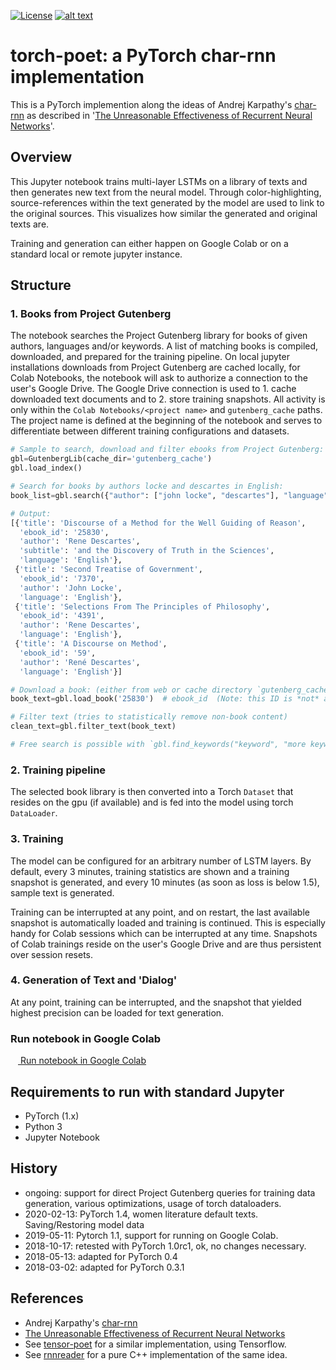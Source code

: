 [![License](http://img.shields.io/badge/license-MIT-brightgreen.svg?style=flat)](LICENSE)
[![alt text][image]][hyperlink]

  [hyperlink]: https://colab.research.google.com/github/domschl/torch-poet/blob/master/torch_poet.ipynb
  [image]: https://img.shields.io/badge/Google%20Colab-Torch%20Poet-yellow.svg (click to start colab)

# torch-poet: a PyTorch char-rnn implementation

This is a PyTorch implemention along the ideas of Andrej Karpathy's [char-rnn](https://github.com/karpathy/char-rnn) as described in '[The Unreasonable Effectiveness of Recurrent Neural Networks](http://karpathy.github.io/2015/05/21/rnn-effectiveness/)'.

## Overview

This Jupyter notebook trains multi-layer LSTMs on a library of texts and then generates
new text from the neural model. Through color-highlighting, source-references within
the text generated by the model are used to link to the original sources. This visualizes
how similar the generated and original texts are.

Training and generation can either happen on Google Colab or on a standard local or remote jupyter instance.

## Structure

### 1. Books from Project Gutenberg

The notebook searches the Project Gutenberg library for books of given authors, languages and/or keywords. A list of matching books is compiled, downloaded, and prepared for the training pipeline. On local jupyter installations downloads from Project Gutenberg are cached locally, for Colab Notebooks, the notebook will ask to authorize a connection to the user's Google Drive. The Google Drive connection is used to 1. cache downloaded text documents and to 2. store training snapshots. All activity is only within the `Colab Notebooks/<project name>` and `gutenberg_cache` paths. The project name is defined at the beginning of the notebook and serves to differentiate between different training configurations and datasets.

```python
# Sample to search, download and filter ebooks from Project Gutenberg:
gbl=GutenbergLib(cache_dir='gutenberg_cache')
gbl.load_index()

# Search for books by authors locke and descartes in English:
book_list=gbl.search({"author": ["john locke", "descartes"], "language": ["english"]})

# Output:
[{'title': 'Discourse of a Method for the Well Guiding of Reason',
  'ebook_id': '25830',
  'author': 'Rene Descartes',
  'subtitle': 'and the Discovery of Truth in the Sciences',
  'language': 'English'},
 {'title': 'Second Treatise of Government',
  'ebook_id': '7370',
  'author': 'John Locke',
  'language': 'English'},
 {'title': 'Selections From The Principles of Philosophy',
  'ebook_id': '4391',
  'author': 'Rene Descartes',
  'language': 'English'},
 {'title': 'A Discourse on Method',
  'ebook_id': '59',
  'author': 'René Descartes',
  'language': 'English'}]

# Download a book: (either from web or cache directory `gutenberg_cache`)
book_text=gbl.load_book('25830')  # ebook_id  (Note: this ID is *not* always numeric!)

# Filter text (tries to statistically remove non-book content)
clean_text=gbl.filter_text(book_text)

# Free search is possible with `gbl.find_keywords("keyword", "more keywords", ...)
```

### 2. Training pipeline

The selected book library is then converted into a Torch `Dataset` that resides on the gpu (if available) and is fed into the model using torch `DataLoader`.

### 3. Training

The model can be configured for an arbitrary number of LSTM layers. By default, every 3 minutes, training statistics are shown and a training snapshot is generated, and every 10 minutes (as soon as loss is below 1.5), sample text is generated.

Training can be interrupted at any point, and on restart, the last available snapshot is automatically loaded and training is continued. This is especially handy for Colab sessions which can be interrupted at any time. Snapshots of Colab trainings reside on the user's Google Drive and are thus persistent over session resets.

### 4. Generation of Text and 'Dialog'

At any point, training can be interrupted, and the snapshot that yielded highest precision can be loaded for text generation.

### Run notebook in Google Colab

<a href="https://colab.research.google.com/github/domschl/torch-poet/blob/master/torch_poet.ipynb"><img src="https://www.tensorflow.org/images/colab_logo_32px.png" height="12" width="12" /> Run notebook in Google Colab</a>

## Requirements to run with standard Jupyter

* PyTorch (1.x)
* Python 3
* Jupyter Notebook

## History

* ongoing: support for direct Project Gutenberg queries for training data generation, various optimizations,
  usage of torch dataloaders.
* 2020-02-13: PyTorch 1.4, women literature default texts. Saving/Restoring model data
* 2019-05-11: Pytorch 1.1, support for running on Google Colab.
* 2018-10-17: retested with PyTorch 1.0rc1, ok, no changes necessary.
* 2018-05-13: adapted for PyTorch 0.4
* 2018-03-02: adapted for PyTorch 0.3.1

## References

* Andrej Karpathy's [char-rnn](https://github.com/karpathy/char-rnn)
* [The Unreasonable Effectiveness of Recurrent Neural Networks](http://karpathy.github.io/2015/05/21/rnn-effectiveness/)
* See [tensor-poet](https://github.com/domschl/tensor-poet) for a similar implementation, using Tensorflow.
* See [rnnreader](https://github.com/domschl/syncognite/tree/master/rnnreader) for a pure C++ implementation of the same idea.
